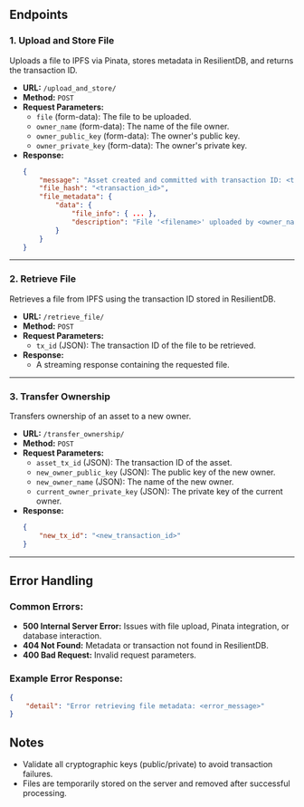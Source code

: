## **Endpoints**

### 1. **Upload and Store File**
Uploads a file to IPFS via Pinata, stores metadata in ResilientDB, and returns the transaction ID.

- **URL:** `/upload_and_store/`
- **Method:** `POST`
- **Request Parameters:**
    - `file` (form-data): The file to be uploaded.
    - `owner_name` (form-data): The name of the file owner.
    - `owner_public_key` (form-data): The owner's public key.
    - `owner_private_key` (form-data): The owner's private key.
- **Response:**
    ```json
    {
        "message": "Asset created and committed with transaction ID: <transaction_id>",
        "file_hash": "<transaction_id>",
        "file_metadata": {
            "data": {
                "file_info": { ... },
                "description": "File '<filename>' uploaded by <owner_name>"
            }
        }
    }
    ```

---

### 2. **Retrieve File**
Retrieves a file from IPFS using the transaction ID stored in ResilientDB.

- **URL:** `/retrieve_file/`
- **Method:** `POST`
- **Request Parameters:**
    - `tx_id` (JSON): The transaction ID of the file to be retrieved.
- **Response:**
    - A streaming response containing the requested file.

---

### 3. **Transfer Ownership**
Transfers ownership of an asset to a new owner.

- **URL:** `/transfer_ownership/`
- **Method:** `POST`
- **Request Parameters:**
    - `asset_tx_id` (JSON): The transaction ID of the asset.
    - `new_owner_public_key` (JSON): The public key of the new owner.
    - `new_owner_name` (JSON): The name of the new owner.
    - `current_owner_private_key` (JSON): The private key of the current owner.
- **Response:**
    ```json
    {
        "new_tx_id": "<new_transaction_id>"
    }
    ```

---

## **Error Handling**

### Common Errors:
- **500 Internal Server Error:** Issues with file upload, Pinata integration, or database interaction.
- **404 Not Found:** Metadata or transaction not found in ResilientDB.
- **400 Bad Request:** Invalid request parameters.

### Example Error Response:
```json
{
    "detail": "Error retrieving file metadata: <error_message>"
}
```

## **Notes**
- Validate all cryptographic keys (public/private) to avoid transaction failures.
- Files are temporarily stored on the server and removed after successful processing.
